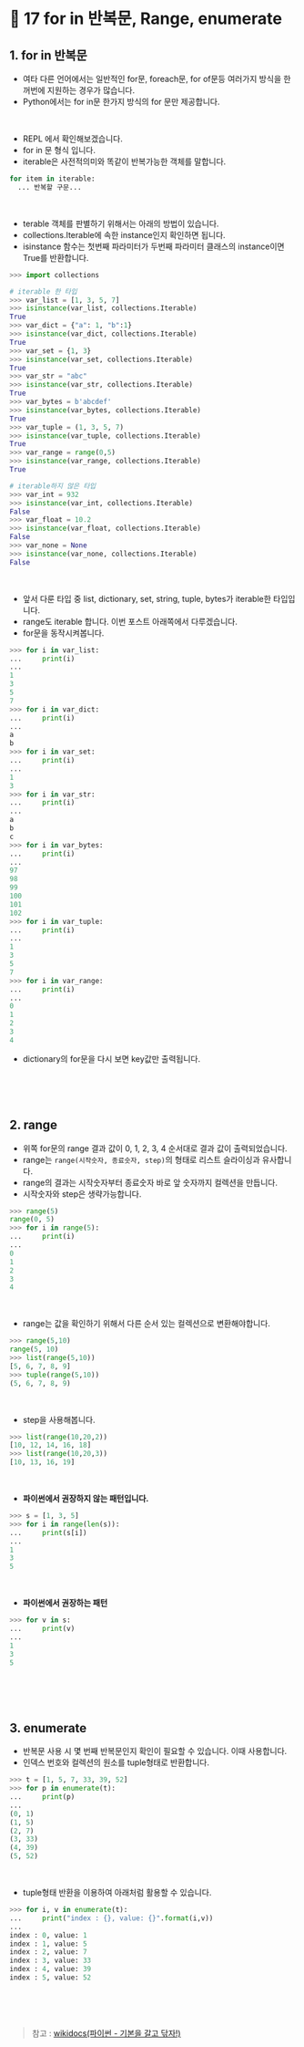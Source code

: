 # 📝 17 for in 반복문, Range, enumerate
## 1. for in 반복문
* 여타 다른 언어에서는 일반적인 for문, foreach문, for of문등 여러가지 방식을 한꺼번에 지원하는 경우가 많습니다.
* Python에서는 for in문 한가지 방식의 for 문만 제공합니다.
<br/>

* REPL 에서 확인해보겠습니다.
* for in 문 형식 입니다.
* iterable은 사전적의미와 똑같이 반복가능한 객체를 말합니다.
```python
for item in iterable:
  ... 반복할 구문...
```
<br/>

* terable 객체를 판별하기 위해서는 아래의 방법이 있습니다.
* collections.Iterable에 속한 instance인지 확인하면 됩니다.
* isinstance 함수는 첫번째 파라미터가 두번째 파라미터 클래스의 instance이면 True를 반환합니다.
```python
>>> import collections

# iterable 한 타입
>>> var_list = [1, 3, 5, 7]
>>> isinstance(var_list, collections.Iterable)
True
>>> var_dict = {"a": 1, "b":1}
>>> isinstance(var_dict, collections.Iterable)
True
>>> var_set = {1, 3}
>>> isinstance(var_set, collections.Iterable)
True
>>> var_str = "abc"
>>> isinstance(var_str, collections.Iterable)
True
>>> var_bytes = b'abcdef'
>>> isinstance(var_bytes, collections.Iterable)
True
>>> var_tuple = (1, 3, 5, 7)
>>> isinstance(var_tuple, collections.Iterable)
True
>>> var_range = range(0,5)
>>> isinstance(var_range, collections.Iterable)
True

# iterable하지 않은 타입
>>> var_int = 932
>>> isinstance(var_int, collections.Iterable)
False
>>> var_float = 10.2
>>> isinstance(var_float, collections.Iterable)
False
>>> var_none = None
>>> isinstance(var_none, collections.Iterable)
False
```
<br/>

* 앞서 다룬 타입 중 list, dictionary, set, string, tuple, bytes가 iterable한 타입입니다.
* range도 iterable 합니다. 이번 포스트 아래쪽에서 다루겠습니다.
* for문을 동작시켜봅니다.
```python
>>> for i in var_list:
...     print(i)
... 
1
3
5
7
>>> for i in var_dict:
...     print(i)
... 
a
b
>>> for i in var_set:
...     print(i)
... 
1
3
>>> for i in var_str:
...     print(i)
... 
a
b
c
>>> for i in var_bytes:
...     print(i)
... 
97
98
99
100
101
102
>>> for i in var_tuple:
...     print(i)
... 
1
3
5
7
>>> for i in var_range:
...     print(i)
... 
0
1
2
3
4
```
* dictionary의 for문을 다시 보면 key값만 출력됩니다.


<br/><br/><br/>
## 2. range
* 위쪽 for문의 range 결과 값이 0, 1, 2, 3, 4 순서대로 결과 값이 출력되었습니다.
* range는 `range(시작숫자, 종료숫자, step)`의 형태로 리스트 슬라이싱과 유사합니다.
* range의 결과는 시작숫자부터 종료숫자 바로 앞 숫자까지 컬렉션을 만듭니다.
* 시작숫자와 step은 생략가능합니다.
```python
>>> range(5)
range(0, 5)
>>> for i in range(5):
...     print(i)
... 
0
1
2
3
4
```
<br/>

* range는 값을 확인하기 위해서 다른 순서 있는 컬렉션으로 변환해야합니다.
```python
>>> range(5,10)
range(5, 10)
>>> list(range(5,10))
[5, 6, 7, 8, 9]
>>> tuple(range(5,10))
(5, 6, 7, 8, 9)
```
<br/>

* step을 사용해봅니다.
```python
>>> list(range(10,20,2))
[10, 12, 14, 16, 18]
>>> list(range(10,20,3))
[10, 13, 16, 19]
```
<br/>

* **파이썬에서 권장하지 않는 패턴입니다.**
```python
>>> s = [1, 3, 5]
>>> for i in range(len(s)):
...     print(s[i])
... 
1
3
5
```
<br/>

* **파이썬에서 권장하는 패턴**
```python
>>> for v in s:
...     print(v)
... 
1
3
5
```




<br/><br/><br/>
## 3. enumerate
* 반복문 사용 시 몇 번째 반복문인지 확인이 필요할 수 있습니다. 이때 사용합니다.
* 인덱스 번호와 컬렉션의 원소를 tuple형태로 반환합니다.
```python
>>> t = [1, 5, 7, 33, 39, 52]
>>> for p in enumerate(t):
...     print(p)
... 
(0, 1)
(1, 5)
(2, 7)
(3, 33)
(4, 39)
(5, 52)
```
<br/>

* tuple형태 반환을 이용하여 아래처럼 활용할 수 있습니다.
```python
>>> for i, v in enumerate(t):
...     print("index : {}, value: {}".format(i,v))
... 
index : 0, value: 1
index : 1, value: 5
index : 2, value: 7
index : 3, value: 33
index : 4, value: 39
index : 5, value: 52
```


<br/><br/><br/>
> 참고 : [wikidocs(파이썬 - 기본을 갈고 닦자!)](https://wikidocs.net/16045)
